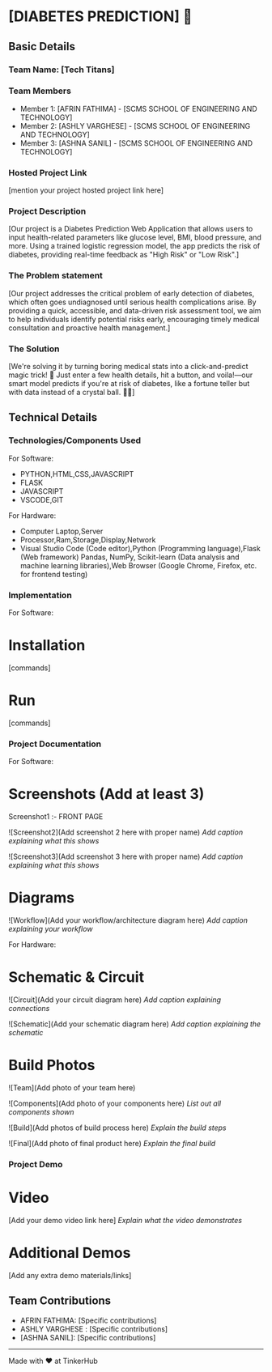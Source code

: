 # [DIABETES PREDICTION] 🎯


## Basic Details
### Team Name: [Tech Titans]


### Team Members
- Member 1: [AFRIN FATHIMA] - [SCMS SCHOOL OF ENGINEERING AND TECHNOLOGY]
- Member 2: [ASHLY VARGHESE] - [SCMS SCHOOL OF ENGINEERING AND TECHNOLOGY]
- Member 3: [ASHNA SANIL] - [SCMS SCHOOL OF ENGINEERING AND TECHNOLOGY]

### Hosted Project Link
[mention your project hosted project link here]

### Project Description
[Our project is a Diabetes Prediction Web Application that allows users to input health-related parameters like glucose level, BMI, blood pressure, and more. Using a trained logistic regression model, the app predicts the risk of diabetes, providing real-time feedback as "High Risk" or "Low Risk".]

### The Problem statement
[Our project addresses the critical problem of early detection of diabetes, which often goes undiagnosed until serious health complications arise. By providing a quick, accessible, and data-driven risk assessment tool, we aim to help individuals identify potential risks early, encouraging timely medical consultation and proactive health management.]

### The Solution
[We're solving it by turning boring medical stats into a click-and-predict magic trick! 🚀 Just enter a few health details, hit a button, and voila!—our smart model predicts if you're at risk of diabetes, like a fortune teller but with data instead of a crystal ball. 🔮✅]

## Technical Details
### Technologies/Components Used
For Software:
- PYTHON,HTML,CSS,JAVASCRIPT
- FLASK
- JAVASCRIPT
- VSCODE,GIT

For Hardware:
- Computer Laptop,Server
- Processor,Ram,Storage,Display,Network
- Visual Studio Code (Code editor),Python (Programming language),Flask (Web framework)
Pandas, NumPy, Scikit-learn (Data analysis and machine learning libraries),Web Browser (Google Chrome, Firefox, etc. for frontend testing)

### Implementation
For Software:
# Installation
[commands]

# Run
[commands]

### Project Documentation
For Software:

# Screenshots (Add at least 3)
Screenshot1 :- FRONT PAGE



![Screenshot2](Add screenshot 2 here with proper name)
*Add caption explaining what this shows*

![Screenshot3](Add screenshot 3 here with proper name)
*Add caption explaining what this shows*

# Diagrams
![Workflow](Add your workflow/architecture diagram here)
*Add caption explaining your workflow*

For Hardware:

# Schematic & Circuit
![Circuit](Add your circuit diagram here)
*Add caption explaining connections*

![Schematic](Add your schematic diagram here)
*Add caption explaining the schematic*

# Build Photos
![Team](Add photo of your team here)


![Components](Add photo of your components here)
*List out all components shown*

![Build](Add photos of build process here)
*Explain the build steps*

![Final](Add photo of final product here)
*Explain the final build*

### Project Demo
# Video
[Add your demo video link here]
*Explain what the video demonstrates*

# Additional Demos
[Add any extra demo materials/links]

## Team Contributions
- AFRIN FATHIMA: [Specific contributions]
- ASHLY VARGHESE : [Specific contributions]
- [ASHNA SANIL]: [Specific contributions]

---
Made with ❤️ at TinkerHub

